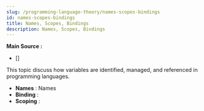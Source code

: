 ```yaml
---
slug: /programming-language-theory/names-scopes-bindings
id: names-scopes-bindings
title: Names, Scopes, Bindings
description: Names, Scopes, Bindings
---
```


**Main Source :**

- [] 

This topic discuss how variables are identified, managed, and referenced in programming languages.

- **Names** : Names
- **Binding** :
- **Scoping** :
